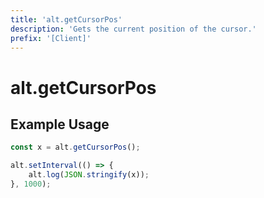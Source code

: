 ```yaml
---
title: 'alt.getCursorPos'
description: 'Gets the current position of the cursor.'
prefix: '[Client]'
---
```


# alt.getCursorPos

## Example Usage

```js
const x = alt.getCursorPos();

alt.setInterval(() => {
    alt.log(JSON.stringify(x));
}, 1000);
```
